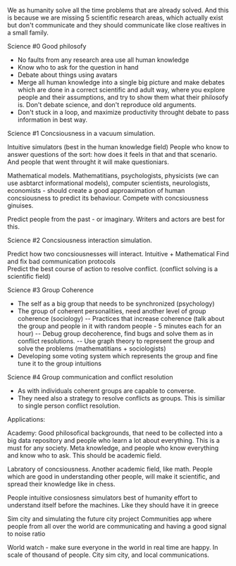 We as humanity solve all the time problems that are already solved. And this is because we are missing 5 scientific research areas, which actually exist but don't communicate and they should communicate like close realtives in a small family. 

Science #0 Good philosofy 

- No faults from any research area use all human knowledge
- Know who to ask for the question in hand
- Debate about things using avatars 
- Merge all human knowledge into a single big picture and make debates which are done in a correct scientific and adult way, where you explore people and their assumptions, and try to show them what their philosofy is. Don't debate science, and don't reproduce old arguments. 
- Don't stuck in a loop, and maximize productivity throught debate to pass information in best way. 

Science #1 Concsiousness in a vacuum simulation. 

Intuitive simulators (best in the human knowledge field)
People who know to answer questions of the sort: how does it feels in that and that scenario. And people that went throught it will make questioniars. 

Mathematical models. 
Mathematitians, psychologists, physicists (we can use asbtarct informational models), computer scientists, neurologists, economists - should create a good approaximation of human concsiousness to predict its behaviour. Compete with concsiousness ginuises. 

Predict people from the past - or imaginary. Writers and actors are best for this. 

Science #2 Concsiousness interaction simulation. 

Predict how two concsiousnesses will interact. Intuitive + Mathematical
Find and fix bad communication protocols  
Predict the best course of action to resolve conflict. (conflict solving is a scientific field)

Science #3 Group Coherence 

- The self as a big group that needs to be synchronized (psychology)
- The group of coherent personalities, need another level of group coherence (sociology)
-- Practices that increase coherence (talk about the group and people in it with random people - 5 minutes each for an hour)
-- Debug group decoherence, find bugs and solve them as in conflict resolutions. 
-- Use graph theory to represent the group and solve the problems (mathematitians + sociologists)
- Developing some voting system which represents the group and fine tune it to the group intuitions 

Science #4 Group communication and conflict resolution 

- As with individuals coherent groups are capable to converse.
- They need also a strategy to resolve conflicts as groups. This is similiar to single person conflict resolution. 

Applications: 

Academy: 
Good philosofical backgrounds, that need to be collected into a big data repository and people who learn a lot about everything. This is a must for any society. Meta knowledge, and people who know everything and know who to ask. This should be academic field. 

Labratory of concsiousness. Another academic field, like math. People which are good in understanding other people, will make it scientific, and spread their knowledge like in chess.

People intuitive consiosness simulators best of humanity effort to understand itself before the machines. Like they should have it in greece

Sim city and simulating the future city project 
Communities app where people from all over the world are communicating and having a good signal to noise ratio 

World watch - make sure everyone in the world in real time are happy. In scale of thousand of people. 
City sim city, and local communications. 
